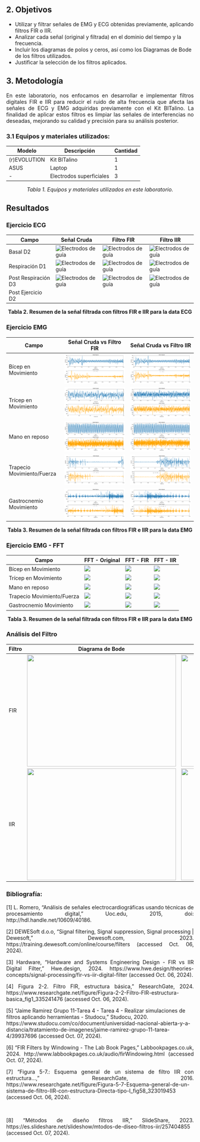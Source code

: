 


## 2. Objetivos <a name = "t7"></a>
* Utilizar y filtrar señales de EMG y ECG obtenidas previamente, aplicando filtros FIR o IIR.
* Analizar cada señal (original y filtrada) en el dominio del tiempo y la frecuencia.
* Incluir los diagramas de polos y ceros, así como los Diagramas de Bode de los filtros utilizados.
* Justificar la selección de los filtros aplicados.

## 3. Metodología <a name = "t8"></a>
<p align="justify">En este laboratorio, nos enfocamos en desarrollar e implementar filtros digitales FIR e IIR para reducir el ruido de alta frecuencia que afecta las señales de ECG y EMG adquiridas previamente con el Kit BITalino. La finalidad de aplicar estos filtros es limpiar las señales de interferencias no deseadas, mejorando su calidad y precisión para su análisis posterior.
   
### 3.1 **Equipos y materiales utilizados:**<a name = "t9"></a>

<div align="center">
  
| **Modelo**    | **Descripción**          | **Cantidad** |
|---------------|--------------------------|--------------|
| (r)EVOLUTION  | Kit BITalino              | 1            |
| ASUS          | Laptop                    | 1            |
| -             | Electrodos superficiales  | 3            |

</div>

<p align="center"><i>Tabla 1. Equipos y materiales utilizados en este laboratorio.</i></p>


## Resultados   <a name="t10"></a>

### **Ejercicio ECG** <a name="t5"></a>
| Campo | Señal Cruda | Filtro FIR | Filtro IIR |
|-----------|-----------|-----------|-----------|
| Basal D2  | <img src="Imagenes_L6/Imagenes_ECG/Basal_ECG_cruda.png" alt="Electrodos de guía" >  | <img src="Imagenes_L6/Imagenes_ECG/basal_ECG_butter.png" alt="Electrodos de guía"  > | <img src="Imagenes_L6/Imagenes_ECG/basal_ECG_hanni.png" alt="Electrodos de guía" >|
| Respiración D1 | <img src="Imagenes_L6/Imagenes_ECG/in_ex_ECG_cruda.png" alt="Electrodos de guía" >  | <img src="Imagenes_L6/Imagenes_ECG/in_ex_ECG_butt.png" alt="Electrodos de guía" >| <img src="Imagenes_L6/Imagenes_ECG/in_ex_ECG_hanni.png" alt="Electrodos de guía"> |
| Post Respiración D3  | <img src="Imagenes_L6/Imagenes_ECG/post_ECG_cruda.png" alt="Electrodos de guía" >  | <img src="Imagenes_L6/Imagenes_ECG/post_ECG_butt.png" alt="Electrodos de guía" >  | <img src="Imagenes_L6/Imagenes_ECG/post_ECG_hann.png" alt="Electrodos de guía"> |
| Post Ejercicio D2  |

<p align="center">
  <b>Tabla 2. Resumen de la señal filtrada con filtros FIR e IIR para la data ECG</b>
</p>


### **Ejercicio EMG** <a name="t6"></a>
| Campo | Señal Cruda vs Filtro FIR | Señal Cruda vs Filtro IIR |
|-----------|-----------|-----------|
| Bícep en Movimiento   | <img src="Anexo_Biceps/señalbicep movimiento(FIR).PNG">  | <img src="Anexo_Biceps/señal bicep movimiento (IIR).png"  > 
| Trícep en Movimiento | <img src="Anexo_Biceps/señal tricep en movimiento (FIR).PNG" > | <img src="Anexo_Biceps/Señal tricep en mov (IIR).png" >| 
|Mano en reposo  | <img src="Anexo_Biceps/señal mano reposo.png" > | <img src="Anexo_Biceps/mano reposo senañ (IIR).png" >| 
|Trapecio Movimiento/Fuerza  | <img src="Anexo_Biceps/señal trapecio en mov firr.png" > | <img src="Anexo_Biceps/señla trapecio movimiento fuerza (IIR).png" >| 
|Gastrocnemio Movimiento  |<img src="Anexo_Biceps/señal gastro.png" > | <img src="Anexo_Biceps/gastromov señal (IIR).png" >| 

<p align="center">
  <b>Tabla 3. Resumen de la señal filtrada con filtros FIR e IIR para la data EMG</b>
</p>

### **Ejercicio EMG - FFT** <a name="t6"></a>
| Campo | FFT - Original | FFT - FIR | FFT - IIR |
|-----------|-----------|-----------|-----------|
| Bícep en Movimiento   | <img src="Anexo_Biceps/fft bicep movimiento.png">  | <img src="Anexo_Biceps/fft bicep movimiento (fir).png">  | <img src="Anexo_Biceps/fftbicepmovimiento_iir.png">  |
| Trícep en Movimiento | <img src="Anexo_Biceps/ftt tricep en movimiento.png">  | <img src="Anexo_Biceps/fft ftt tricep en movimiento (FIR).png">  | <img src="Anexo_Biceps/fft tricep en movimiento (IIR).png">  |
|Mano en reposo  |  <img src="Anexo_Biceps/fft mano reposo.png">  | <img src="Anexo_Biceps/fft mano reposo (FIR).png">  | <img src="Anexo_Biceps/fft mano reposo (IIR).png">  |
|Trapecio Movimiento/Fuerza  |  <img src="Anexo_Biceps/fft trapecio movimiento fuerza.png">  | <img src="Anexo_Biceps/fft trapecio movimiento fuerza (FIR).png">  | <img src="Anexo_Biceps/fft trapecio movimiento fuerza (IIR).png">  |
|Gastrocnemio Movimiento  | <img src="Anexo_Biceps/fft_gastro.png">  | <img src="Anexo_Biceps/fft_gastro (FIR).png">  | <img src="Anexo_Biceps/fft gastromov (IIR).png">  |

<p align="center">
  <b>Tabla 3. Resumen de la señal filtrada con filtros FIR e IIR para la data EMG</b>
</p>

### **Análisis del Filtro** <a name="t11"></a>
| Filtro | Diagrama de Bode | Diagrama de Polos y Ceros |
|--------|------------------|--------------------------|
| FIR    | <img src="Anexo_Biceps/bode fir.png" width="400" height="300" style="display:block; margin:auto;"/> | <img src="Anexo_Biceps/zeros y polos fir.png" width="400" height="300" style="display:block; margin:auto;"/> |
| IIR    | <img src="Anexo_Biceps/bode iir.png" width="400" height="300" style="display:block; margin:auto;"/> | <img src="Anexo_Biceps/zeros y polos iir.png" width="400" height="300" style="display:block; margin:auto;"/> |

### **Bibliografía:** <a name="t12"></a>
<p align="justify">[1] L. Romero, “Análisis de señales electrocardiográficas usando técnicas de procesamiento digital,” Uoc.edu, 2015, doi: http://hdl.handle.net/10609/40186.</p>
<p align="justify">[2] DEWESoft d.o.o, “Signal filtering, Signal suppression, Signal processing | Dewesoft,” Dewesoft.com, 2023. https://training.dewesoft.com/online/course/filters (accessed Oct. 06, 2024).</p>
<p align="justify"> [3] Hardware, “Hardware and Systems Engineering Design - FIR vs IIR Digital Filter,” Hwe.design, 2024. https://www.hwe.design/theories-concepts/signal-processing/fir-vs-iir-digital-filter (accessed Oct. 06, 2024).</p>
<p align="justify"> [4] Figura 2-2. Filtro FIR, estructura básica,” ResearchGate, 2024. https://www.researchgate.net/figure/Figura-2-2-Filtro-FIR-estructura-basica_fig1_335241476 (accessed Oct. 06, 2024).</p
<p align="justify"> [5] “Jaime Ramirez Grupo 11-Tarea 4 - Tarea 4 - Realizar simulaciones de filtros aplicando herramientas - Studocu,” Studocu, 2020. https://www.studocu.com/co/document/universidad-nacional-abierta-y-a-distancia/tratamiento-de-imagenes/jaime-ramirez-grupo-11-tarea-4/39937696 (accessed Oct. 07, 2024).‌</p>
<p align="justify"> [6] “FIR Filters by Windowing - The Lab Book Pages,” Labbookpages.co.uk, 2024. http://www.labbookpages.co.uk/audio/firWindowing.html (accessed Oct. 07, 2024).‌</p>
<p align="justify"> [7] “Figura 5-7.: Esquema general de un sistema de filtro IIR con estructura...,” ResearchGate, 2016. https://www.researchgate.net/figure/Figura-5-7-Esquema-general-de-un-sistema-de-filtro-IIR-con-estructura-Directa-tipo-I_fig58_323019453 (accessed Oct. 06, 2024).‌</p>
‌<p align="justify"> [8] “Métodos de diseño filtros IIR,” SlideShare, 2023. https://es.slideshare.net/slideshow/mtodos-de-diseo-filtros-iir/257404855 (accessed Oct. 07, 2024).</p>
‌


